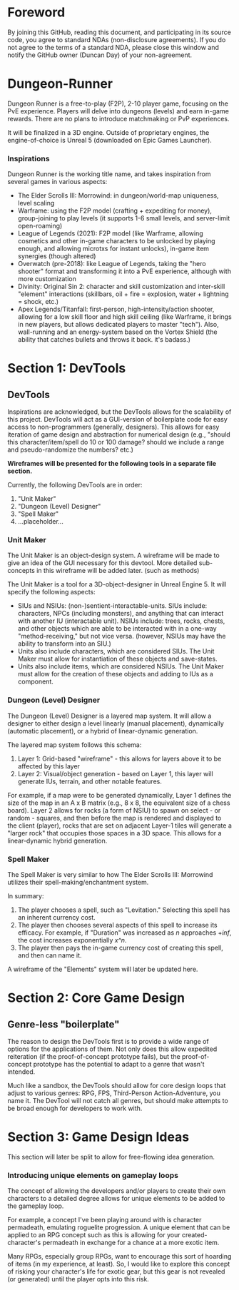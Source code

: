 # Foreword
By joining this GitHub, reading this document, and participating in its source code, you agree to standard NDAs (non-disclosure agreements). If you do not agree to the terms of a standard NDA, please close this window and notify the GitHub owner (Duncan Day) of your non-agreement.

# Dungeon-Runner
Dungeon Runner is a free-to-play (F2P), 2-10 player game, focusing on the PvE experience. Players will delve into dungeons (levels) and earn in-game rewards. There are no plans to introduce matchmaking or PvP experiences.

It will be finalized in a 3D engine. Outside of proprietary engines, the engine-of-choice is Unreal 5 (downloaded on Epic Games Launcher).

### Inspirations
Dungeon Runner is the working title name, and takes inspiration from several games in various aspects:
- The Elder Scrolls III: Morrowind: in dungeon/world-map uniqueness, level scaling
- Warframe: using the F2P model (crafting + expediting for money), group-joining to play levels (it supports 1-6 small levels, and server-limit open-roaming)
- League of Legends (2021): F2P model (like Warframe, allowing cosmetics and other in-game characters to be unlocked by playing enough, and allowing microtxs for instant unlocks), in-game item synergies (though altered)
- Overwatch (pre-2018): like League of Legends, taking the "hero shooter" format and transforming it into a PvE experience, although with more customization
- Divinity: Original Sin 2: character and skill customization and inter-skill "element" interactions (skillbars, oil + fire = explosion, water + lightning = shock, etc.)
- Apex Legends/Titanfall: first-person, high-intensity/action shooter, allowing for a low skill floor and high skill ceiling (like Warframe, it brings in new players, but allows dedicated players to master "tech"). Also, wall-running and an energy-system based on the Vortex Shield (the ability that catches bullets and throws it back. it's badass.)

# Section 1: DevTools

## DevTools
Inspirations are acknowledged, but the DevTools allows for the scalability of this project. DevTools will act as a GUI-version of boilerplate code for easy access to non-programmers (generally, designers). This allows for easy iteration of game design and abstraction for numerical design (e.g., "should this character/item/spell do 10 or 100 damage? should we include a range and pseudo-randomize the numbers? etc.)

**Wireframes will be presented for the following tools in a separate file section.**

Currently, the following DevTools are in order: 
1. "Unit Maker"
2. "Dungeon (Level) Designer"
3. "Spell Maker"
4. ...placeholder...
  
### Unit Maker
The Unit Maker is an object-design system. A wireframe will be made to give an idea of the GUI necessary for this devtool. More detailed sub-concepts in this wireframe will be added later. (such as methods)

The Unit Maker is a tool for a 3D-object-designer in Unreal Engine 5. It will specify the following aspects:
- SIUs and NSIUs: (non-)sentient-interactable-units. SIUs include: characters, NPCs (including monsters), and anything that can interact with another IU (interactable unit). NSIUs include: trees, rocks, chests, and other objects which are able to be interacted with in a one-way "method-receiving," but not vice versa. (however, NSIUs may have the ability to transform into an SIU.)
- Units also include characters, which are considered SIUs. The Unit Maker must allow for instantiation of these objects and save-states.
- Units also include items, which are considered NSIUs. The Unit Maker must allow for the creation of these objects and adding to IUs as a component.

### Dungeon (Level) Designer
The Dungeon (Level) Designer is a layered map system. It will allow a designer to either design a level linearly (manual placement), dynamically (automatic placement), or a hybrid of linear-dynamic generation.

The layered map system follows this schema:
1. Layer 1: Grid-based "wireframe" - this allows for layers above it to be affected by this layer
2. Layer 2: Visual/object generation - based on Layer 1, this layer will generate IUs, terrain, and other notable features. 

For example, if a map were to be generated dynamically, Layer 1 defines the size of the map in an A x B matrix (e.g., 8 x 8, the equivalent size of a chess board).
Layer 2 allows for rocks (a form of NSIU) to spawn on select - or random - squares, and then before the map is rendered and displayed to the client (player), rocks that are set on adjacent Layer-1 tiles will generate a "larger rock" that occupies those spaces in a 3D space.
This allows for a linear-dynamic hybrid generation.

### Spell Maker
The Spell Maker is very similar to how The Elder Scrolls III: Morrowind utilizes their spell-making/enchantment system.

In summary:
1. The player chooses a spell, such as "Levitation." Selecting this spell has an inherent currency cost.
2. The player then chooses several aspects of this spell to increase its efficacy. For example, if "Duration" was increased as *n* approaches +*inf*, the cost increases exponentially *x^n*.
3. The player then pays the in-game currency cost of creating this spell, and then can name it.

A wireframe of the "Elements" system will later be updated here.

# Section 2: Core Game Design

## Genre-less "boilerplate"
The reason to design the DevTools first is to provide a wide range of options for the applications of them. Not only does this allow expedited reiteration (if the proof-of-concept prototype fails), but the proof-of-concept prototype has the potential to adapt to a genre that wasn't intended.

Much like a sandbox, the DevTools should allow for core design loops that adjust to various genres: RPG, FPS, Third-Person Action-Adventure, you name it. The DevTool will not catch all genres, but should make attempts to be broad enough for developers to work with.

# Section 3: Game Design Ideas
This section will later be split to allow for free-flowing idea generation.

### Introducing unique elements on gameplay loops
The concept of allowing the developers and/or players to create their own characters to a detailed degree allows for unique elements to be added to the gameplay loop.

For example, a concept I've been playing around with is character permadeath, emulating roguelite progression. A unique element that can be applied to an RPG concept such as this is allowing for your created-character's permadeath in exchange for a chance at a more exotic item.

Many RPGs, especially group RPGs, want to encourage this sort of hoarding of items (in my experience, at least). So, I would like to explore this concept of risking your character's life for exotic gear, but this gear is not revealed (or generated) until the player opts into this risk.
